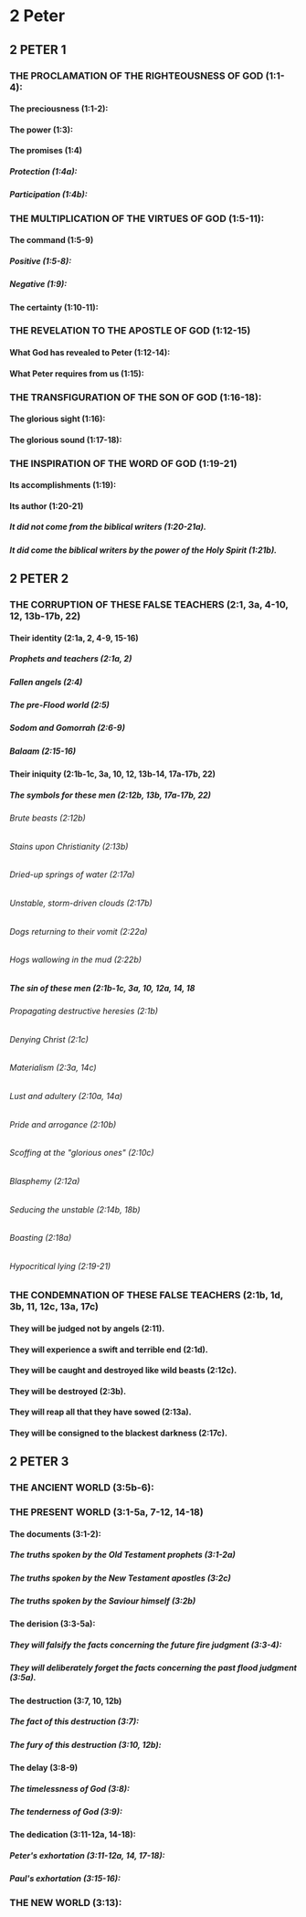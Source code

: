 ---
---
# 2 Peter
## 2 PETER 1 
### THE PROCLAMATION OF THE RIGHTEOUSNESS OF GOD (1:1-4): 
####  The preciousness (1:1-2): 
####  The power (1:3): 
####  The promises (1:4) 
#####  Protection (1:4a): 
#####  Participation (1:4b): 
### THE MULTIPLICATION OF THE VIRTUES OF GOD (1:5-11): 
####  The command (1:5-9) 
#####  Positive (1:5-8): 
#####  Negative (1:9): 
####  The certainty (1:10-11): 
### THE REVELATION TO THE APOSTLE OF GOD (1:12-15) 
####  What God has revealed to Peter (1:12-14): 
####  What Peter requires from us (1:15): 
### THE TRANSFIGURATION OF THE SON OF GOD (1:16-18): 
####  The glorious sight (1:16): 
####  The glorious sound (1:17-18): 
### THE INSPIRATION OF THE WORD OF GOD (1:19-21) 
####  Its accomplishments (1:19): 
####  Its author (1:20-21) 
#####  It did not come from the biblical writers (1:20-21a). 
#####  It did come the biblical writers by the power of the Holy Spirit (1:21b). 
## 2 PETER 2 
### THE CORRUPTION OF THESE FALSE TEACHERS (2:1, 3a, 4-10, 12, 13b-17b, 22) 
####  Their identity (2:1a, 2, 4-9, 15-16) 
#####  Prophets and teachers (2:1a, 2) 
#####  Fallen angels (2:4) 
#####  The pre-Flood world (2:5) 
#####  Sodom and Gomorrah (2:6-9) 
#####  Balaam (2:15-16) 
####  Their iniquity (2:1b-1c, 3a, 10, 12, 13b-14, 17a-17b, 22) 
#####  The symbols for these men (2:12b, 13b, 17a-17b, 22) 
######  Brute beasts (2:12b) 
######  Stains upon Christianity (2:13b) 
######  Dried-up springs of water (2:17a) 
######  Unstable, storm-driven clouds (2:17b) 
######  Dogs returning to their vomit (2:22a) 
######  Hogs wallowing in the mud (2:22b) 
#####  The sin of these men (2:1b-1c, 3a, 10, 12a, 14, 18 
######  Propagating destructive heresies (2:1b) 
######  Denying Christ (2:1c) 
######  Materialism (2:3a, 14c) 
######  Lust and adultery (2:10a, 14a) 
######  Pride and arrogance (2:10b) 
######  Scoffing at the \"glorious ones\" (2:10c) 
######  Blasphemy (2:12a) 
######  Seducing the unstable (2:14b, 18b) 
######  Boasting (2:18a) 
######  Hypocritical lying (2:19-21) 
### THE CONDEMNATION OF THESE FALSE TEACHERS (2:1b, 1d, 3b, 11, 12c, 13a, 17c) 
####  They will be judged not by angels (2:11). 
####  They will experience a swift and terrible end (2:1d). 
####  They will be caught and destroyed like wild beasts (2:12c). 
####  They will be destroyed (2:3b). 
####  They will reap all that they have sowed (2:13a). 
####  They will be consigned to the blackest darkness (2:17c). 
## 2 PETER 3 
### THE ANCIENT WORLD (3:5b-6): 
### THE PRESENT WORLD (3:1-5a, 7-12, 14-18) 
####  The documents (3:1-2): 
#####  The truths spoken by the Old Testament prophets (3:1-2a) 
#####  The truths spoken by the New Testament apostles (3:2c) 
#####  The truths spoken by the Saviour himself (3:2b) 
####  The derision (3:3-5a): 
#####  They will falsify the facts concerning the future fire judgment (3:3-4): 
#####  They will deliberately forget the facts concerning the past flood judgment (3:5a). 
####  The destruction (3:7, 10, 12b) 
#####  The fact of this destruction (3:7): 
#####  The fury of this destruction (3:10, 12b): 
####  The delay (3:8-9) 
#####  The timelessness of God (3:8): 
#####  The tenderness of God (3:9): 
####  The dedication (3:11-12a, 14-18): 
#####  Peter\'s exhortation (3:11-12a, 14, 17-18): 
#####  Paul\'s exhortation (3:15-16): 
### THE NEW WORLD (3:13): 
